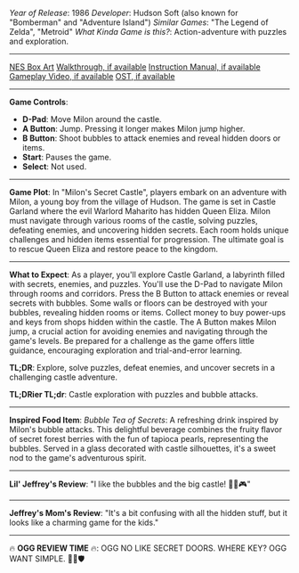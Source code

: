 *Year of Release*: 1986
*Developer*: Hudson Soft (also known for "Bomberman" and "Adventure Island")
*Similar Games*: "The Legend of Zelda", "Metroid"
*What Kinda Game is this?*: Action-adventure with puzzles and exploration.

---
[NES Box Art](https://www.google.com/search?tbm=isch&q=NES+Box+Art+Milon%27s+Secret+Castle) 
[Walkthrough, if available](https://www.google.com/search?q=Walkthrough+Steam+Milon%27s+Secret+Castle)
[Instruction Manual, if available](https://www.google.com/search?q=NES+Instruction+Manual+Milon%27s+Secret+Castle)
[Gameplay Video, if available](https://www.youtube.com/results?search_query=gameplay+NES+Milon%27s+Secret+Castle) 
[OST, if available](https://www.youtube.com/results?search_query=gameplay+NES+Milon%27s+Secret+Castle+OST)

- - -
**Game Controls**:
- **D-Pad**: Move Milon around the castle.
- **A Button**: Jump. Pressing it longer makes Milon jump higher.
- **B Button**: Shoot bubbles to attack enemies and reveal hidden doors or items.
- **Start**: Pauses the game.
- **Select**: Not used.

- - -
**Game Plot**: In "Milon's Secret Castle", players embark on an adventure with Milon, a young boy from the village of Hudson. The game is set in Castle Garland where the evil Warlord Maharito has hidden Queen Eliza. Milon must navigate through various rooms of the castle, solving puzzles, defeating enemies, and uncovering hidden secrets. Each room holds unique challenges and hidden items essential for progression. The ultimate goal is to rescue Queen Eliza and restore peace to the kingdom.

- - -
**What to Expect**: As a player, you'll explore Castle Garland, a labyrinth filled with secrets, enemies, and puzzles. You'll use the D-Pad to navigate Milon through rooms and corridors. Press the B Button to attack enemies or reveal secrets with bubbles. Some walls or floors can be destroyed with your bubbles, revealing hidden rooms or items. Collect money to buy power-ups and keys from shops hidden within the castle. The A Button makes Milon jump, a crucial action for avoiding enemies and navigating through the game's levels. Be prepared for a challenge as the game offers little guidance, encouraging exploration and trial-and-error learning.

**TL;DR**: Explore, solve puzzles, defeat enemies, and uncover secrets in a challenging castle adventure.

**TL;DRier TL;dr**: Castle exploration with puzzles and bubble attacks.

---
**Inspired Food Item**: *Bubble Tea of Secrets*: A refreshing drink inspired by Milon's bubble attacks. This delightful beverage combines the fruity flavor of secret forest berries with the fun of tapioca pearls, representing the bubbles. Served in a glass decorated with castle silhouettes, it's a sweet nod to the game's adventurous spirit.

---
**Lil' Jeffrey's Review**: "I like the bubbles and the big castle! 🏰🔮🎮"

---
**Jeffrey's Mom's Review**: "It's a bit confusing with all the hidden stuff, but it looks like a charming game for the kids."

---
🔥 **OGG REVIEW TIME** 🔥: OGG NO LIKE SECRET DOORS. WHERE KEY? OGG WANT SIMPLE. 🏰🔑🛡️